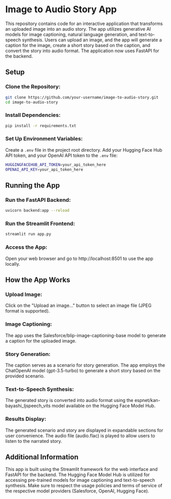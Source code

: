 # Image to Audio Story App

This repository contains code for an interactive application that transforms an uploaded image into an audio story. The app utilizes generative AI models for image captioning, natural language generation, and text-to-speech synthesis. Users can upload an image, and the app will generate a caption for the image, create a short story based on the caption, and convert the story into audio format. The application now uses FastAPI for the backend.

## Setup

### Clone the Repository:

```bash
git clone https://github.com/your-username/image-to-audio-story.git
cd image-to-audio-story
```

### Install Dependencies:

```bash
pip install -r requirements.txt
```

### Set Up Environment Variables:

Create a `.env` file in the project root directory. Add your Hugging Face Hub API token, and your OpenAI API token to the `.env` file:

```bash
HUGGINGFACEHUB_API_TOKEN=your_api_token_here
OPENAI_API_KEY=your_api_token_here
```

## Running the App

### Run the FastAPI Backend:

```bash
uvicorn backend:app --reload
```

### Run the Streamlit Frontend:

```bash
streamlit run app.py
```

### Access the App:

Open your web browser and go to http://localhost:8501 to use the app locally.

## How the App Works

### Upload Image:

Click on the "Upload an image..." button to select an image file (JPEG format is supported).

### Image Captioning:

The app uses the Salesforce/blip-image-captioning-base model to generate a caption for the uploaded image.

### Story Generation:

The caption serves as a scenario for story generation. The app employs the ChatOpenAI model (gpt-3.5-turbo) to generate a short story based on the provided scenario.

### Text-to-Speech Synthesis:

The generated story is converted into audio format using the espnet/kan-bayashi_ljspeech_vits model available on the Hugging Face Model Hub.

### Results Display:

The generated scenario and story are displayed in expandable sections for user convenience. The audio file (audio.flac) is played to allow users to listen to the narrated story.

## Additional Information

This app is built using the Streamlit framework for the web interface and FastAPI for the backend. The Hugging Face Model Hub is utilized for accessing pre-trained models for image captioning and text-to-speech synthesis. Make sure to respect the usage policies and terms of service of the respective model providers (Salesforce, OpenAI, Hugging Face).